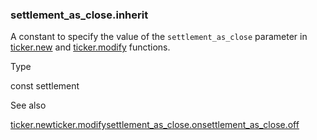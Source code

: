 ### settlement\_as\_close.inherit

A constant to specify the value of the `settlement_as_close` parameter in [ticker.new](#fun_ticker.new) and [ticker.modify](#fun_ticker.modify) functions.

Type

const settlement

See also

[ticker.new](#fun_ticker.new)[ticker.modify](#fun_ticker.modify)[settlement\_as\_close.on](#const_settlement_as_close.on)[settlement\_as\_close.off](#const_settlement_as_close.off)
